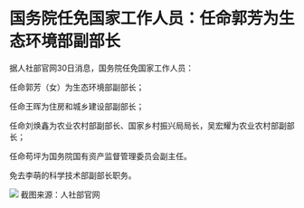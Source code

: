

# 国务院任免国家工作人员：任命郭芳为生态环境部副部长

据人社部官网30日消息，‍‍‍‍‍‍‍‍‍‍‍‍‍‍‍‍‍‍‍‍‍‍国务院任免国家工作人员：

任命郭芳（女）为生态环境部副部长；

任命王晖为住房和城乡建设部副部长；

任命刘焕鑫为农业农村部副部长、国家乡村振兴局局长，吴宏耀为农业农村部副部长；

任命苟坪为国务院国有资产监督管理委员会副主任。

免去李萌的科学技术部副部长职务。

![](https://inews.gtimg.com/om_bt/OxiaFAXuFP9Ld8rL5hELHG9HeaAv4a1KNcCrUZC2zc1awAA/1000)
截图来源：人社部官网

